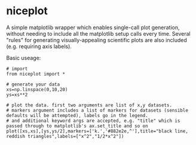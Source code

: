 # niceplot
A simple matplotlib wrapper which enables single-call plot generation, without needing to include all the matplotlib setup calls every time. Several "rules" for generating visually-appealing scientific plots are also included (e.g. requiring axis labels).

Basic useage: 
```
# import
from niceplot import *

# generate your data
xs=np.linspace(0,10,20)
ys=xs**2

# plot the data. first two arguments are list of x,y datasets.
# markers argument includes a list of markers for datasets (sensible defaults will be attempted), labels go in the legend. 
# and additional keyword args are accepted, e.g. "title" which is passed through to matplotlib's ax.set_title and so on
plot([xs,xs],[ys,ys/2],markers=['k.','#882e2e,^'],title="black line, reddish triangles",labels=["x^2","1/2*x^2"])
```
